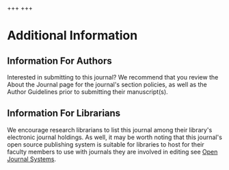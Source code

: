 +++
+++

# Additional Information

## **Information For Authors**
Interested in submitting to this journal? We recommend that you review the About the Journal page for the journal's section policies, as well as the Author Guidelines prior to submitting their manuscript(s).

## **Information For Librarians**
We encourage research librarians to list this journal among their library's electronic journal holdings. As well, it may be worth noting that this journal's open source publishing system is suitable for libraries to host for their faculty members to use with journals they are involved in editing see [Open Journal Systems](https://pkp.sfu.ca/ojs/). 
